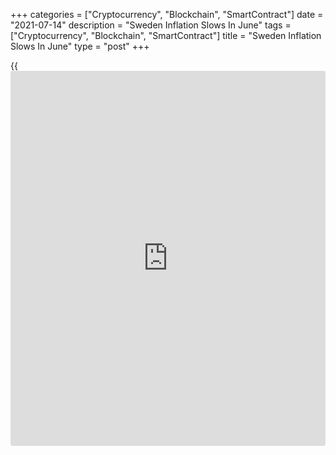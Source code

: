+++
categories = ["Cryptocurrency", "Blockchain", "SmartContract"]
date = "2021-07-14"
description = "Sweden Inflation Slows In June"
tags = ["Cryptocurrency", "Blockchain", "SmartContract"]
title = "Sweden Inflation Slows In June"
type = "post"
+++

{{<iframe id="large-banner" src="https://www.bounty.group/#slide=12.0" width="100%" height="600" scrolling="no" style="border: 0px solid rgb(216, 221, 230); border-radius: 3px;">}}

Sweden's consumer price inflation slowed in June, figures from
Statistics Sweden showed on Wednesday.

The consumer price index rose 1.3 percent annually in June, after a 1.8
percent increase in May. This was in line with economists expectation.

On a month-on-month basis, consumer prices rose 0.1 percent in June,
after a 0.2 percent in the previous month. This was in line with
economists expectation.

Inflation, based on the CPI with fixed interest rate or CPIF, decreased
to 1.6 percent in June from 2.1 percent in the preceding month.

On a monthly basis, the CPIF rose 0.1 percent in June, after a 0.2
percent growth in the prior month.

For comments and feedback [contact](https://www.playgroundfx.com/contact/): editorial@rtt[news](https://www.letsplayfx.com/blog/forex-news-website/).com

[Economic News][1]

 **What parts of the world are seeing the best (and worst) economic
performances lately? Click[here][2] to check out our [Econ Scorecard][2]
and find out! See up-to-the-moment [ranking](https://www.playgroundfx.com/blog/crypto-exchange-ranking/)s for the best and worst
performers in [GDP][3], [unemployment rate][4], [inflation][5] and much
more.**

   1. www.rtt[news](https://www.letsplayfx.com/blog/forex-news-website/).com/Content/EconomicNews.aspx
   2. www.rtt[news](https://www.letsplayfx.com/blog/forex-news-website/).com/economic-scorecard/world-rank/PPI/highest-performance.aspx
   3. www.rtt[news](https://www.letsplayfx.com/blog/forex-news-website/).com/economic-scorecard/world-rank/GDP/highest-performance.aspx
   4. www.rtt[news](https://www.letsplayfx.com/blog/forex-news-website/).com/economic-scorecard/world-rank/unemployment-rate/lowest-performance.aspx
   5. www.rtt[news](https://www.letsplayfx.com/blog/forex-news-website/).com/economic-scorecard/world-rank/CPI/highest-performance.aspx